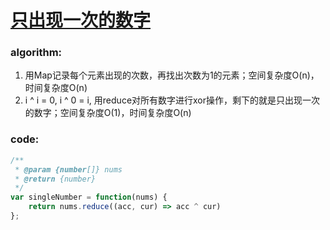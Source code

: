 # [只出现一次的数字](https://leetcode-cn.com/leetbook/read/top-interview-questions-easy/x21ib6/)

### algorithm:
1. 用Map记录每个元素出现的次数，再找出次数为1的元素；空间复杂度O(n)，时间复杂度O(n)
2. i ^ i = 0, i ^ 0 = i, 用reduce对所有数字进行xor操作，剩下的就是只出现一次的数字；空间复杂度O(1)，时间复杂度O(n)

### code:
```javascript
/**
 * @param {number[]} nums
 * @return {number}
 */
var singleNumber = function(nums) {
    return nums.reduce((acc, cur) => acc ^ cur)
};
```
